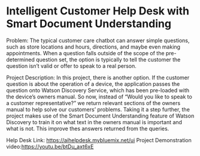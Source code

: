 # Intelligent Customer Help Desk with Smart Document Understanding

Problem:
The typical customer care chatbot can answer simple questions, such as store locations and hours, directions, and maybe even making appointments. When a question falls outside of the scope of the pre-determined question set, the option is typically to tell the customer the question isn’t valid or offer to speak to a real person.


Project Description:
In this project, there is another option. If the customer question is about the operation of a device, the application passes the question onto Watson Discovery Service, which has been pre-loaded with the device’s owners manual. So now, instead of “Would you like to speak to a customer representative?” we return relevant sections of the owners manual to help solve our customers’ problems.
Taking it a step further, the project makes use of the Smart Document Understanding feature of Watson Discovery to train it on what text in the owners manual is important and what is not. This improve thes answers returned from the queries.

Help Desk Link: https://aihelpdesk.mybluemix.net/ui
Project Demonstration video:https://youtu.be/btDu_axt6xE
